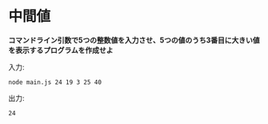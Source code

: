 # 中間値


**コマンドライン引数で5つの整数値を入力させ、5つの値のうち3番目に大きい値を表示するプログラムを作成せよ**

入力:
```
node main.js 24 19 3 25 40
```
出力: 
```
24
```
